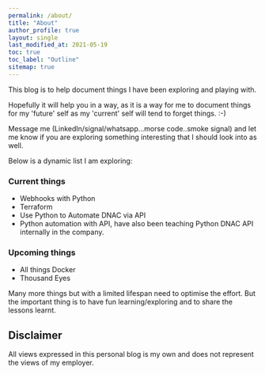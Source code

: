```yaml
---
permalink: /about/
title: "About"
author_profile: true
layout: single
last_modified_at: 2021-05-19
toc: true
toc_label: "Outline"
sitemap: true
---
```


This blog is to help document things I have been exploring and playing with. 

Hopefully it will help you in a way, as it is a way for me to document things for my 'future' self as my 'current' self will tend to forget things. :-)

Message me (LinkedIn/signal/whatsapp...morse code..smoke signal) and let me know if you are exploring something interesting that I should look into as well.

Below is a dynamic list I am exploring:
### Current things
- Webhooks with Python 
- Terraform
- Use Python to Automate DNAC via API
- Python automation with API, have also been teaching Python DNAC API internally in the company.

### Upcoming things
- All things Docker
- Thousand Eyes

Many more things but with a limited lifespan need to optimise the effort. 
But the important thing is to have fun learning/exploring and to share the lessons learnt.


## Disclaimer
All views expressed in this personal blog is my own and does not represent the views of my employer.
